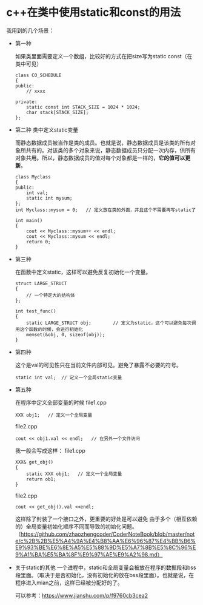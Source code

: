 # c++在类中使用static和const的用法

我用到的几个场景：

* 第一种

    如果类里面需要定义一个数组，比较好的方式在把size写为static const（在类中可见）
    ```
    class CO_SCHEDULE
    {
    public:
        // xxxx

    private:
        static const int STACK_SIZE = 1024 * 1024;
        char stack[STACK_SIZE];
    };
    ```

* 第二种
    类中定义static变量

    而静态数据成员被当作是类的成员。也就是说，静态数据成员是该类的所有对象所共有的。对该类的多个对象来说，静态数据成员只分配一次内存，供所有对象共用。所以，静态数据成员的值对每个对象都是一样的，**它的值可以更新**。
    ```
    class Myclass
    {
    public:
        int val;
        static int mysum;
    };
    int Myclass::mysum = 0;   // 定义放在类的外面，并且这个不需要再写static了

    int main()
    {
        cout << Myclass::mysum++ << endl;
        cout << Myclass::mysum << endl;
        return 0;
    }
    ```

* 第三种

    在函数中定义static，这样可以避免反复初始化一个变量。
    ```
    struct LARGE_STRUCT
    {
        // 一个特定大的结构体
    };

    int test_func()
    {
        static LARGE_STRUCT obj;        // 定义为static，这个可以避免每次调用这个函数的时候，会进行初始化
        memset(&obj, 0, sizeof(obj));  
    }
    ```


* 第四种

    这个是val的可见性只在当前文件内部可见。避免了暴露不必要的符号。
    ```
    static int val;  // 定义一个全局static变量
    ```

* 第五种

    在程序中定义全部变量的时候
    file1.cpp
    ```
    XXX obj1;   // 定义一个全局变量
    ```

    file2.cpp
    ```
    cout << obj1.val << endl;   // 在另外一个文件访问
    ```

    我一般会写成这样：
    file1.cpp
    ```
    XXX& get_obj()
    {
        static XXX obj1;   // 定义一个全局变量
        return ob1;
    }
    ```

    file2.cpp
    ```
    cout << get_obj().val <<endl;
    ```
    
    这样除了封装了一个接口之外，更重要的好处是可以避免 由于多个（相互依赖的）全局变量初始化顺序不同而导致的初始化问题。（https://github.com/zhaozhengcoder/CoderNoteBook/blob/master/note/c%2B%2B%E5%A4%9A%E4%B8%AA%E6%96%87%E4%BB%B6%E9%93%BE%E6%8E%A5%E5%88%9D%E5%A7%8B%E5%8C%96%E9%A1%BA%E5%BA%8F%E9%97%AE%E9%A2%98.md）

* 关于static的其他
    一个进程中，static和全局变量会被放在程序的数据段和bss段里面。（取决于是否初始化，没有初始化的放在bss段里面）。也就是说，在程序进入mian之前，这样已经被分配好的了。

    可以参考：https://www.jianshu.com/p/f9760cb3cea2

